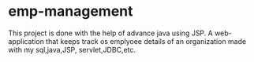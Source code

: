 # emp-management
This project is done with the help of advance java using JSP.
A web-application that keeps track os emplyoee details of an organization made with my sql,java,JSP, servlet,JDBC,etc.

